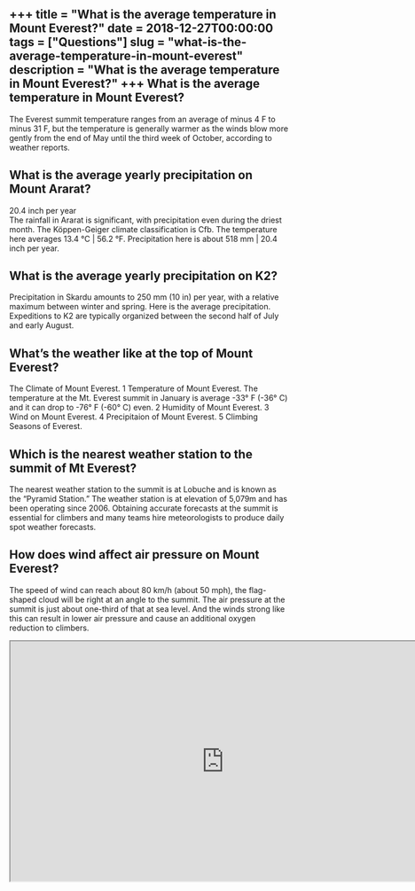 +++
title = "What is the average temperature in Mount Everest?"
date = 2018-12-27T00:00:00
tags = ["Questions"]
slug = "what-is-the-average-temperature-in-mount-everest"
description = "What is the average temperature in Mount Everest?"
+++
What is the average temperature in Mount Everest?
-------------------------------------------------

The Everest summit temperature ranges from an average of minus 4 F to minus 31 F, but the temperature is generally warmer as the winds blow more gently from the end of May until the third week of October, according to weather reports.

What is the average yearly precipitation on Mount Ararat?
---------------------------------------------------------

20.4 inch per year  
The rainfall in Ararat is significant, with precipitation even during the driest month. The Köppen-Geiger climate classification is Cfb. The temperature here averages 13.4 °C | 56.2 °F. Precipitation here is about 518 mm | 20.4 inch per year.

What is the average yearly precipitation on K2?
-----------------------------------------------

Precipitation in Skardu amounts to 250 mm (10 in) per year, with a relative maximum between winter and spring. Here is the average precipitation. Expeditions to K2 are typically organized between the second half of July and early August.

What’s the weather like at the top of Mount Everest?
----------------------------------------------------

The Climate of Mount Everest. 1 Temperature of Mount Everest. The temperature at the Mt. Everest summit in January is average -33° F (-36° C) and it can drop to -76° F (-60° C) even. 2 Humidity of Mount Everest. 3 Wind on Mount Everest. 4 Precipitaion of Mount Everest. 5 Climbing Seasons of Everest.

Which is the nearest weather station to the summit of Mt Everest?
-----------------------------------------------------------------

The nearest weather station to the summit is at Lobuche and is known as the “Pyramid Station.” The weather station is at elevation of 5,079m and has been operating since 2006. Obtaining accurate forecasts at the summit is essential for climbers and many teams hire meteorologists to produce daily spot weather forecasts.

How does wind affect air pressure on Mount Everest?
---------------------------------------------------

The speed of wind can reach about 80 km/h (about 50 mph), the flag-shaped cloud will be right at an angle to the summit. The air pressure at the summit is just about one-third of that at sea level. And the winds strong like this can result in lower air pressure and cause an additional oxygen reduction to climbers.

<iframe allow="accelerometer; autoplay; clipboard-write; encrypted-media; gyroscope; picture-in-picture" allowfullscreen="" class="__youtube_prefs__  epyt-is-override  no-lazyload" data-no-lazy="1" data-origheight="433" data-origwidth="770" data-skipgform_ajax_framebjll="" height="433" id="_ytid_28021" loading="lazy" src="https://www.youtube.com/embed/h1abygpIe5E?enablejsapi=1&autoplay=0&cc_load_policy=0&cc_lang_pref=&iv_load_policy=1&loop=0&modestbranding=0&rel=1&fs=1&playsinline=0&autohide=2&theme=dark&color=red&controls=1&" title="YouTube player" width="770"></iframe>